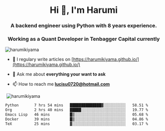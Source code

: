 <h1 align="center">Hi 👋, I'm Harumi</h1>
<h3 align="center">A backend engineer using <b>Python</b> with 8 years experience.</h3>
<h3 align="center">Working as a Quant Developer in <b>Tenbagger Capital</b> currently</h3>

<p align="left"> <img src="https://komarev.com/ghpvc/?username=harumikiyama" alt="harumikiyama" /> </p>


- 📝 I regulary write articles on [https://harumikiyama.github.io/](https://harumikiyama.github.io/)

- 💬 Ask me about **everything your want to ask**

- 📫 How to reach me **lucisu0720@hotmail.com**

<p>&nbsp;<img align="center" src="https://github-readme-stats.vercel.app/api?username=harumikiyama&show_icons=true" alt="harumikiyama" /></p>


<!--START_SECTION:waka-->

```txt
Python       7 hrs 54 mins   ██████████████▓░░░░░░░░░░   58.51 %
Org          2 hrs 40 mins   █████░░░░░░░░░░░░░░░░░░░░   19.77 %
Emacs Lisp   46 mins         █▒░░░░░░░░░░░░░░░░░░░░░░░   05.68 %
Docker       39 mins         █▒░░░░░░░░░░░░░░░░░░░░░░░   04.86 %
TeX          25 mins         ▓░░░░░░░░░░░░░░░░░░░░░░░░   03.17 %
```

<!--END_SECTION:waka-->
